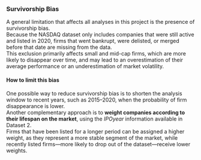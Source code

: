 ### Survivorship Bias

A general limitation that affects all analyses in this project is the presence of survivorship bias.  
Because the NASDAQ dataset only includes companies that were still active and listed in 2020, firms that went bankrupt, were delisted, or merged before that date are missing from the data.  
This exclusion primarily affects small and mid-cap firms, which are more likely to disappear over time, and may lead to an overestimation of their average performance or an underestimation of market volatility.

#### How to limit this bias
One possible way to reduce survivorship bias is to shorten the analysis window to recent years, such as 2015–2020, when the probability of firm disappearance is lower.  
Another complementary approach is to **weight companies according to their lifespan on the market**, using the *IPOyear* information available in Dataset 2.  
Firms that have been listed for a longer period can be assigned a higher weight, as they represent a more stable segment of the market, while recently listed firms—more likely to drop out of the dataset—receive lower weights.
